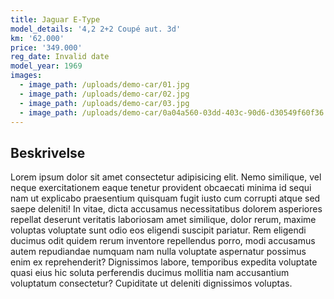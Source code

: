```yaml
---
title: Jaguar E-Type
model_details: '4,2 2+2 Coupé aut. 3d'
km: '62.000'
price: '349.000'
reg_date: Invalid date
model_year: 1969
images:
  - image_path: /uploads/demo-car/01.jpg
  - image_path: /uploads/demo-car/02.jpg
  - image_path: /uploads/demo-car/03.jpg
  - image_path: /uploads/demo-car/0a04a560-03dd-403c-90d6-d30549f60f36.jpeg
---
```


## Beskrivelse

Lorem ipsum dolor sit amet consectetur adipisicing elit. Nemo similique, vel neque exercitationem eaque tenetur provident obcaecati minima id sequi nam ut explicabo praesentium quisquam fugit iusto cum corrupti atque sed saepe deleniti\! In vitae, dicta accusamus necessitatibus dolorem asperiores repellat deserunt veritatis laboriosam amet similique, dolor rerum, maxime voluptas voluptate sunt odio eos eligendi suscipit pariatur. Rem eligendi ducimus odit quidem rerum inventore repellendus porro, modi accusamus autem repudiandae numquam nam nulla voluptate aspernatur possimus enim ex reprehenderit? Dignissimos labore, temporibus expedita voluptate quasi eius hic soluta perferendis ducimus mollitia nam accusantium voluptatum consectetur? Cupiditate ut deleniti dignissimos voluptas.